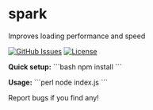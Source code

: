 # spark

Improves loading performance and speed

[![GitHub Issues](https://img.shields.io/github/issues/${GITHUB_USER}/spark.svg)](https://github.com/${GITHUB_USER}/spark/issues)
[![License](https://img.shields.io/badge/License-MIT-blue.svg)](LICENSE)

**Quick setup:**
\`\`\`bash
npm install
\`\`\`

**Usage:**
\`\`\`perl
node index.js
\`\`\`

Report bugs if you find any!
